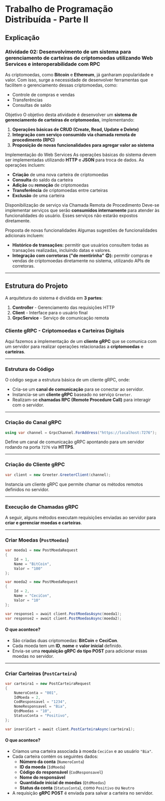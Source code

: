 # Trabalho de Programação Distribuída - Parte II

## Explicação

### Atividade 02: Desenvolvimento de um sistema para gerenciamento de carteiras de criptomoedas utilizando Web Services e interoperabilidade com RPC

As criptomoedas, como **Bitcoin** e **Ethereum**, já ganharam popularidade e valor. Com isso, surge a necessidade de desenvolver ferramentas que facilitem o gerenciamento dessas criptomoedas, como:

- Controle de compras e vendas
- Transferências
- Consultas de saldo

Objetivo
O objetivo desta atividade é desenvolver um **sistema de gerenciamento de carteiras de criptomoedas**, implementando:

1. **Operações básicas de CRUD (Create, Read, Update e Delete)**
2. **Integração com serviço consumido via chamada remota de procedimento (RPC)**
3. **Proposição de novas funcionalidades para agregar valor ao sistema**

Implementação do Web Services
As operações básicas do sistema devem ser implementadas utilizando **HTTP** e **JSON** para troca de dados. As operações incluem:

- **Criação** de uma nova carteira de criptomoedas
- **Consulta** do saldo da carteira
- **Adição** ou **remoção** de criptomoedas
- **Transferência** de criptomoedas entre carteiras
- **Exclusão** de uma carteira

Disponibilização de serviço via Chamada Remota de Procedimento
Deve-se implementar serviços que serão **consumidos internamente** para atender às funcionalidades do usuário. Esses serviços não estarão expostos diretamente.

Proposta de novas funcionalidades
Algumas sugestões de funcionalidades adicionais incluem:

- **Histórico de transações:** permitir que usuários consultem todas as transações realizadas, incluindo datas e valores.
- **Integração com corretoras ("de mentirinha" 😊):** permitir compras e vendas de criptomoedas diretamente no sistema, utilizando APIs de corretoras.

---

## Estrutura do Projeto
A arquitetura do sistema é dividida em **3 partes**:

1. **Controller** - Gerenciamento das requisições HTTP
2. **Client** - Interface para o usuário final
3. **GrpcService** - Serviço de comunicação remota

### Cliente gRPC - Criptomoedas e Carteiras Digitais

Aqui fazemos a implementação de um **cliente gRPC** que se comunica com um servidor para realizar operações relacionadas a **criptomoedas** e **carteiras**.

---

### Estrutura do Código

O código segue a estrutura básica de um cliente gRPC, onde:

- Cria-se um **canal de comunicação** para se conectar ao servidor.
- Instancia-se um **cliente gRPC** baseado no serviço `Greeter`.
- Realizam-se **chamadas RPC (Remote Procedure Call)** para interagir com o servidor.

---

### Criação do Canal gRPC

```csharp
using var channel = GrpcChannel.ForAddress("https://localhost:7276");
```
Define um canal de comunicação gRPC apontando para um servidor rodando na porta `7276` via **HTTPS**.

---

### Criação do Cliente gRPC

```csharp
var client = new Greeter.GreeterClient(channel);
```
Instancia um cliente gRPC que permite chamar os métodos remotos definidos no servidor.

---

### Execução de Chamadas gRPC

A seguir, alguns métodos executam requisições enviadas ao servidor para **criar e gerenciar moedas e carteiras**.

---

### Criar Moedas (`PostMoedas`)

```csharp
var moeda1 = new PostMoedaRequest 
{ 
    Id = 1, 
    Name = "BitCoin", 
    Valor = "100" 
}; 

var moeda2 = new PostMoedaRequest 
{ 
    Id = 2, 
    Name = "CeciCon", 
    Valor = "10" 
}; 

var response1 = await client.PostMoedasAsync(moeda1); 
var response2 = await client.PostMoedasAsync(moeda2); 
```

#### O que acontece?

- São criadas duas criptomoedas: **BitCoin** e **CeciCon**.
- Cada moeda tem um **ID**, **nome** e **valor inicial** definido.
- Envia-se uma **requisição gRPC do tipo POST** para adicionar essas moedas no servidor.

---

### Criar Carteiras (`PostCarteira`)

```csharp
var carteira1 = new PostCarteiraRequest 
{ 
    NumeroConta = "001", 
    IdMoeda = 2, 
    CodResponsavel = "1234", 
    NomeResponsavel = "Bia", 
    QtdMoedas = "10", 
    StatusConta = "Positivo", 
}; 

var inseriCart = await client.PostCarteiraAsync(carteira1);
```

#### O que acontece?

- Criamos uma carteira associada à moeda `CeciCon` e ao usuário `"Bia"`.
- Cada carteira contém os seguintes dados:
  - **Número da conta** (`NumeroConta`)
  - **ID da moeda** (`IdMoeda`)
  - **Código do responsável** (`CodResponsavel`)
  - **Nome do responsável**
  - **Quantidade inicial de moedas** (`QtdMoedas`)
  - **Status da conta** (`StatusConta`), como `Positivo` ou `Neutro`
- A requisição **gRPC POST** é enviada para salvar a carteira no servidor.
